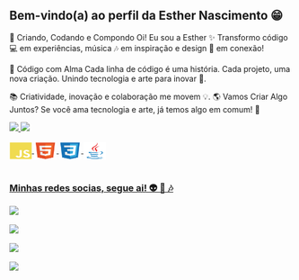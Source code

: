 ## Bem-vindo(a) ao perfil da Esther Nascimento 😁

🚀 Criando, Codando e Compondo
Oi! Eu sou a Esther ✨ Transformo código 💻 em experiências, música 🎶 em inspiração e design 🎨 em conexão!

🎨 Código com Alma
Cada linha de código é uma história. Cada projeto, uma nova criação. Unindo tecnologia e arte para inovar 🚀.

📚 Criatividade, inovação e colaboração me movem 💡.
🌎 Vamos Criar Algo Juntos?
Se você ama tecnologia e arte, já temos algo em comum! 💚



 <div>
   <a href="https://github.com/esthernascimento">
   <img height="180em" src="https://github-readme-stats.vercel.app/api?username=esthernascimento&show_icons=true&theme=jolly&include_all_commits=true&count_private=true"/>
   <img height="180em" src="https://github-readme-stats.vercel.app/api/top-langs/?username=esthernascimento&layout=compact&langs_count=6&theme=jolly"/>

</div>
<div style="display: inline_block"><br>
  <img align="center" alt="Js" height="30" width="40" src="https://raw.githubusercontent.com/devicons/devicon/master/icons/javascript/javascript-plain.svg">
  <img align="center" alt="HTML" height="30" width="40" src="https://raw.githubusercontent.com/devicons/devicon/master/icons/html5/html5-original.svg">
  <img align="center" alt="CSS" height="30" width="40" src="https://raw.githubusercontent.com/devicons/devicon/master/icons/css3/css3-original.svg">
  <img align="center" alt="JAVA" height="30" width="40" src="https://raw.githubusercontent.com/devicons/devicon/master/icons/java/java-original.svg">

</div>
 
 <br>
 
  ### Minhas redes socias, segue ai! 👽 🪩 🎶
 
<div> 
  <a href="https://www.instagram.com/esthernascimentooficial/" target="_blank"><img src="https://img.shields.io/badge/-Instagram-%23E4405F?style=for-the-badge&logo=instagram&logoColor=white" target="_blank"></a>
 
  <a href="https://www.youtube.com/esthernascimento](https://www.youtube.com/@esthernascimentooficial)" target="_blank"><img src="https://img.shields.io/badge/YouTube-FF0000?style=for-the-badge&logo=youtube&logoColor=white" target="_blank"></a>
  
  <a href = "mailto:esthersolzinhacarambola@gmail.com"><img src="https://img.shields.io/badge/-Gmail-%23333?style=for-the-badge&logo=gmail&logoColor=white" target="_blank"></a>
  
  <a href="https://www.linkedin.com/in/esthernascimentooficial" target="_blank"><img src="https://img.shields.io/badge/-LinkedIn-%230077B5?style=for-the-badge&logo=linkedin&logoColor=white" target="_blank"></a>
</div>
